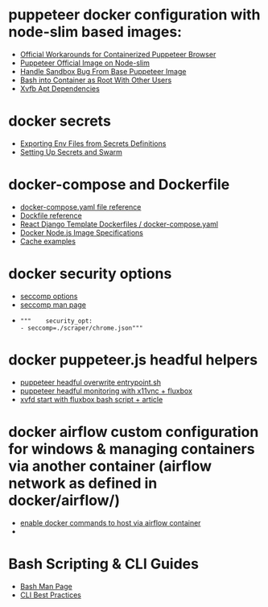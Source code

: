 # puppeteer docker configuration with node-slim based images:
- [Official Workarounds for Containerized Puppeteer Browser](https://www.github.com/puppeteer/blob/main/docs/troubshooting.md)
- [Puppeteer Official Image on Node-slim](https://www.github.com/ebidel/try-puppeteer)
- [Handle Sandbox Bug From Base Puppeteer Image](https://www.stackoverflow.com/questions/62345581/node-js-puppeteer-on-docker-no-usable-sandbox)
- [Bash into Container as Root With Other Users](https://www.github.com/oracle/docker-images/issues/1336)
- [Xvfb Apt Dependencies](https://stackoverflow.com/questions/51667599/issue-in-executing-puppeteer-in-headful-mode-in-docker)

# docker secrets
- [Exporting Env Files from Secrets Definitions](https://stackoverflow.com/questions/48094850/docker-stack-setting-environment-variable-from-secrets)
- [Setting Up Secrets and Swarm](https://earthly.dev/blog/docker-secrets/)

# docker-compose and Dockerfile
- [docker-compose.yaml file reference](https://docs.docker.com/compose/compose-file/)  
- [Dockfile reference](https://docs.docker.com/compose/compose-file/)
- [React Django Template Dockerfiles / docker-compose.yaml](https://github.com/ohduran/cookiecutter-react-django/blob/master/%7B%7Bcookiecutter.project_slug%7D%7D/docker-compose.yml)
- [Docker Node.js Image Specifications](https://github.com/nodejs/docker-node/blob/02a64a08a98a472c6141cd583d2e9fc47bcd9bfd/18/buster-slim/Dockerfile)
- [Cache examples](https://docs.docker.com/build/building/cache/)

# docker security options
- [seccomp options](https://github.com/docker/labs/tree/master/security/seccomp)
- [seccomp man page](https://man7.org/linux/man-pages/man3/seccomp_rule_add.3.html)
-     """    security_opt:
      - seccomp=./scraper/chrome.json"""

# docker puppeteer.js headful helpers
- [puppeteer headful overwrite entrypoint.sh](https://github.com/mujo-code/puppeteer-headful/blob/master/entrypoint.sh)
- [puppeteer headful monitoring with x11vnc + fluxbox](https://stackoverflow.com/questions/12050021/how-to-make-xvfb-display-visible)
- [xvfd start with fluxbox bash script + article](https://medium.com/dot-debug/running-chrome-in-a-docker-container-a55e7f4da4a8)

# docker airflow custom configuration for windows & managing containers via another container (airflow network as defined in docker/airflow/)
- [enable docker commands to host via airflow container](https://towardsdev.com/using-docker-inside-airflow-when-running-through-docker-compose-835364d11d3c)
- 

# Bash Scripting & CLI Guides
- [Bash Man Page](https://tiswww.case.edu/php/chet/bash/bashref.html#Special-Parameters)
- [CLI Best Practices](https://clig.dev/)